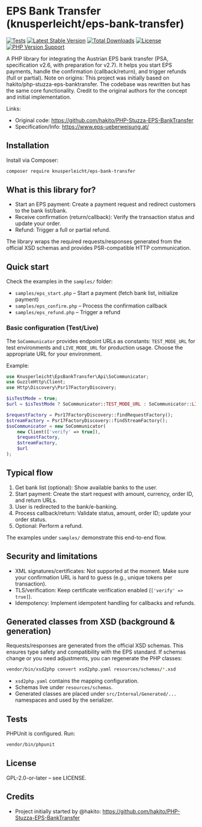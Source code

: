 # EPS Bank Transfer (knusperleicht/eps-bank-transfer)

[![Tests](https://github.com/knusperleicht/eps-bank-transfer/actions/workflows/tests.yml/badge.svg)](https://github.com/knusperleicht/eps-bank-transfer/actions/workflows/tests.yml)
[![Latest Stable Version](https://img.shields.io/packagist/v/knusperleicht/eps-bank-transfer.svg)](https://packagist.org/packages/knusperleicht/eps-bank-transfer)
[![Total Downloads](https://img.shields.io/packagist/dt/knusperleicht/eps-bank-transfer.svg)](https://packagist.org/packages/knusperleicht/eps-bank-transfer)
[![License](https://img.shields.io/badge/license-GPL--2.0--or--later-blue.svg)](LICENSE)
[![PHP Version Support](https://img.shields.io/packagist/php-v/knusperleicht/eps-bank-transfer.svg)](https://packagist.org/packages/knusperleicht/eps-bank-transfer)


A PHP library for integrating the Austrian EPS bank transfer (PSA, specification v2.6, with preparation for v2.7). It
helps you start EPS payments, handle the confirmation (callback/return), and trigger refunds (full or partial).
Note on origins: This project was initially based on hakito/php-stuzza-eps-banktransfer. The codebase was rewritten but
has the same core functionality. Credit to the original authors for the concept and initial implementation.

Links:
- Original code: https://github.com/hakito/PHP-Stuzza-EPS-BankTransfer
- Specification/Info: https://www.eps-ueberweisung.at/

## Installation

Install via Composer:

```sh
composer require knusperleicht/eps-bank-transfer
```

## What is this library for?

- Start an EPS payment: Create a payment request and redirect customers to the bank list/bank.
- Receive confirmation (return/callback): Verify the transaction status and update your order.
- Refund: Trigger a full or partial refund.

The library wraps the required requests/responses generated from the official XSD schemas and provides PSR-compatible HTTP communication.

## Quick start

Check the examples in the `samples/` folder:
- `samples/eps_start.php` – Start a payment (fetch bank list, initialize payment)
- `samples/eps_confirm.php` – Process the confirmation callback
- `samples/eps_refund.php` – Trigger a refund

### Basic configuration (Test/Live)

The `SoCommunicator` provides endpoint URLs as constants: `TEST_MODE_URL` for test environments and
`LIVE_MODE_URL` for production usage. Choose the appropriate URL for your environment.

Example:
```php
use Knusperleicht\EpsBankTransfer\Api\SoCommunicator;
use GuzzleHttp\Client;
use Http\Discovery\Psr17FactoryDiscovery;

$isTestMode = true;
$url = $isTestMode ? SoCommunicator::TEST_MODE_URL : SoCommunicator::LIVE_MODE_URL;

$requestFactory = Psr17FactoryDiscovery::findRequestFactory();
$streamFactory = Psr17FactoryDiscovery::findStreamFactory();
$soCommunicator = new SoCommunicator(
    new Client(['verify' => true]),
    $requestFactory,
    $streamFactory,
    $url
);
```

## Typical flow

1. Get bank list (optional): Show available banks to the user.
2. Start payment: Create the start request with amount, currency, order ID, and return URLs.
3. User is redirected to the bank/e-banking.
4. Process callback/return: Validate status, amount, order ID; update your order status.
5. Optional: Perform a refund.

The examples under `samples/` demonstrate this end-to-end flow.

## Security and limitations

- XML signatures/certificates: Not supported at the moment. Make sure your confirmation URL is hard to guess (e.g., unique tokens per transaction).
- TLS/verification: Keep certificate verification enabled (`['verify' => true]`).
- Idempotency: Implement idempotent handling for callbacks and refunds.

## Generated classes from XSD (background & generation)

Requests/responses are generated from the official XSD schemas. This ensures type safety and compatibility with the EPS standard. If schemas change or you need adjustments, you can regenerate the PHP classes:

```sh
vendor/bin/xsd2php convert xsd2php.yaml resources/schemas/*.xsd
```

- `xsd2php.yaml` contains the mapping configuration.
- Schemas live under `resources/schemas`.
- Generated classes are placed under `src/Internal/Generated/...` namespaces and used by the serializer.

## Tests

PHPUnit is configured. Run:

```sh
vendor/bin/phpunit
```

## License

GPL-2.0-or-later – see LICENSE.

## Credits

- Project initially started by @hakito: https://github.com/hakito/PHP-Stuzza-EPS-BankTransfer